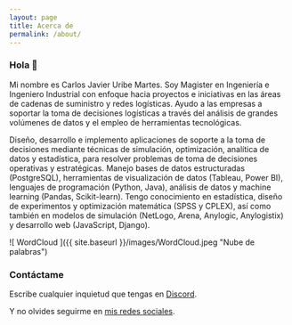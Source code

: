 ```yaml
---
layout: page
title: Acerca de 
permalink: /about/
---
```


### Hola 👋

Mi nombre es Carlos Javier Uribe Martes. Soy Magister en Ingeniería e Ingeniero Industrial con enfoque hacia proyectos e iniciativas en las áreas de cadenas de suministro y redes logísticas. Ayudo a las empresas a soportar la toma de decisiones logísticas a través del análisis de grandes volúmenes de datos y el empleo de herramientas tecnológicas.

Diseño, desarrollo e implemento aplicaciones de soporte a la toma de decisiones mediante técnicas de simulación, optimización, analítica de datos y estadística, para resolver problemas de toma de decisiones operativas y estratégicas. Manejo bases de datos estructuradas (PostgreSQL), herramientas de visualización de datos (Tableau, Power BI), lenguajes de programación (Python, Java), análisis de datos y machine learning (Pandas, Scikit-learn). Tengo conocimiento en estadística, diseño de experimentos y optimización matemática (SPSS y CPLEX), así como también en modelos de simulación (NetLogo, Arena, Anylogic, Anylogistix) y desarrollo web (JavaScript, Django).

![ WordCloud ]({{ site.baseurl }}/images/WordCloud.jpeg "Nube de palabras")

### Contáctame

Escribe cualquier inquietud que tengas en [Discord](https://discord.gg/R75Mvkgw).

Y no olvides seguirme en [mis redes sociales](https://carlosjavieruribemartes.carrd.co/).
